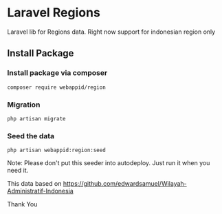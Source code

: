 # Laravel Regions
Laravel lib for Regions data. Right now support for indonesian region only

## Install Package
### Install package via composer
```
composer require webappid/region
```

### Migration
```
php artisan migrate
```

### Seed the data
```
php artisan webappid:region:seed
```

Note: Please don't put this seeder into autodeploy. Just run it when you need it. 

This data based on https://github.com/edwardsamuel/Wilayah-Administratif-Indonesia

Thank You